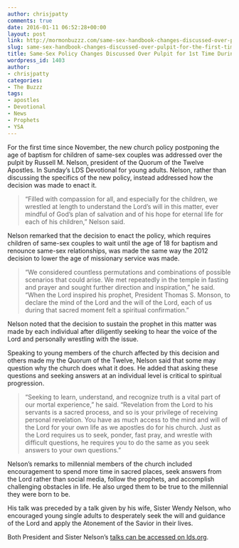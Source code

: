 ```yaml
---
author: chrisjpatty
comments: true
date: 2016-01-11 06:52:28+00:00
layout: post
link: http://mormonbuzzz.com/same-sex-handbook-changes-discussed-over-pulpit-for-the-first-time-during-ysa-devotional/
slug: same-sex-handbook-changes-discussed-over-pulpit-for-the-first-time-during-ysa-devotional
title: Same-Sex Policy Changes Discussed Over Pulpit for 1st Time During YA Devotional
wordpress_id: 1403
author:
- chrisjpatty
categories:
- The Buzzz
tags:
- apostles
- Devotional
- News
- Prophets
- YSA
---
```


For the first time since November, the new church policy postponing the age of baptism for children of same-sex couples was addressed over the pulpit by Russell M. Nelson, president of the Quorum of the Twelve Apostles. In Sunday’s LDS Devotional for young adults. Nelson, rather than discussing the specifics of the new policy, instead addressed how the decision was made to enact it.


<blockquote>

“Filled with compassion for all, and especially for the children, we wrestled at length to understand the Lord’s will in this matter, ever mindful of God’s plan of salvation and of his hope for eternal life for each of his children,” Nelson said. </blockquote>


Nelson remarked that the decision to enact the policy, which requires children of same-sex couples to wait until the age of 18 for baptism and renounce same-sex relationships, was made the same way the 2012 decision to lower the age of missionary service was made.


<blockquote>

“We considered countless permutations and combinations of possible scenarios that could arise. We met repeatedly in the temple in fasting and prayer and sought further direction and inspiration,” he said. “When the Lord inspired his prophet, President Thomas S. Monson, to declare the mind of the Lord and the will of the Lord, each of us during that sacred moment felt a spiritual confirmation.” </blockquote>


Nelson noted that the decision to sustain the prophet in this matter was made by each individual after diligently seeking to hear the voice of the Lord and personally wrestling with the issue.

Speaking to young members of the church affected by this decision and others made my the Quorum of the Twelve, Nelson said that some may question why the church does what it does. He added that asking these questions and seeking answers at an individual level is critical to spiritual progression.


<blockquote>

“Seeking to learn, understand, and recognize truth is a vital part of our mortal experience,” he said. “Revelation from the Lord to his servants is a sacred process, and so is your privilege of receiving personal revelation. You have as much access to the mind and will of the Lord for your own life as we apostles do for his church. Just as the Lord requires us to seek, ponder, fast pray, and wrestle with difficult questions, he requires you to do the same as you seek answers to your own questions.” </blockquote>


Nelson’s remarks to millennial members of the church included encouragement to spend more time in sacred places, seek answers from the Lord rather than social media, follow the prophets, and accomplish challenging obstacles in life. He also urged them to be true to the millennial they were born to be.

His talk was preceded by a talk given by his wife, Sister Wendy Nelson, who encouraged young single adults to desperately seek the will and guidance of the Lord and apply the Atonement of the Savior in their lives.

Both President and Sister Nelson’s [talks can be accessed on lds.org](https://www.lds.org/broadcasts/watch/worldwide-devotional/2016/01?lang=eng).

